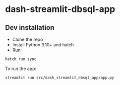 # dash-streamlit-dbsql-app

## Dev installation

- Clone the repo
- Install Python 3.10+ and hatch
- Run:

```bash
hatch run sync
```

To run the app:
```bash
streamlit run src/dash_streamlit_dbsql_app/app.py
```